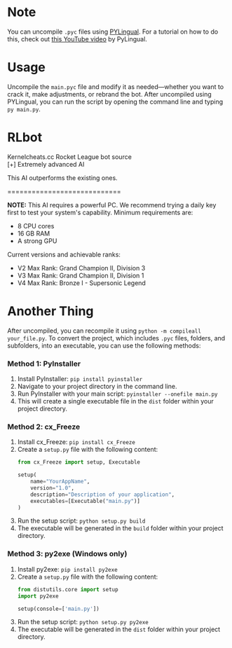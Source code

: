 # Note
You can uncompile `.pyc` files using [PYLingual](https://pylingual.io). For a tutorial on how to do this, check out [this YouTube video](https://www.youtube.com/watch?v=lx91kgjHYwc) by PyLingual.

# Usage
Uncompile the `main.pyc` file and modify it as needed—whether you want to crack it, make adjustments, or rebrand the bot. After uncompiled using PYLingual, you can run the script by opening the command line and typing `py main.py`.

# RLbot
Kernelcheats.cc Rocket League bot source  
[+] Extremely advanced AI

This AI outperforms the existing ones. 

============================

**NOTE:** This AI requires a powerful PC. We recommend trying a daily key first to test your system's capability. Minimum requirements are:
- 8 CPU cores
- 16 GB RAM
- A strong GPU

Current versions and achievable ranks:
- V2 Max Rank: Grand Champion II, Division 3
- V3 Max Rank: Grand Champion II, Division 1
- V4 Max Rank: Bronze I - Supersonic Legend

# Another Thing
After uncompiled, you can recompile it using `python -m compileall your_file.py`. To convert the project, which includes `.pyc` files, folders, and subfolders, into an executable, you can use the following methods:

### Method 1: PyInstaller
1. Install PyInstaller: `pip install pyinstaller`
2. Navigate to your project directory in the command line.
3. Run PyInstaller with your main script: `pyinstaller --onefile main.py`
4. This will create a single executable file in the `dist` folder within your project directory.

### Method 2: cx_Freeze
1. Install cx_Freeze: `pip install cx_Freeze`
2. Create a `setup.py` file with the following content:
   ```python
   from cx_Freeze import setup, Executable

   setup(
       name="YourAppName",
       version="1.0",
       description="Description of your application",
       executables=[Executable("main.py")]
   )
3. Run the setup script: `python setup.py build`
4. The executable will be generated in the `build` folder within your project directory.
### Method 3: py2exe (Windows only)
1. Install py2exe: `pip install py2exe`
2. Create a `setup.py` file with the following content:
   ```python
   from distutils.core import setup
   import py2exe

   setup(console=['main.py'])
3. Run the setup script: `python setup.py py2exe`
4. The executable will be generated in the `dist` folder within your project directory.

